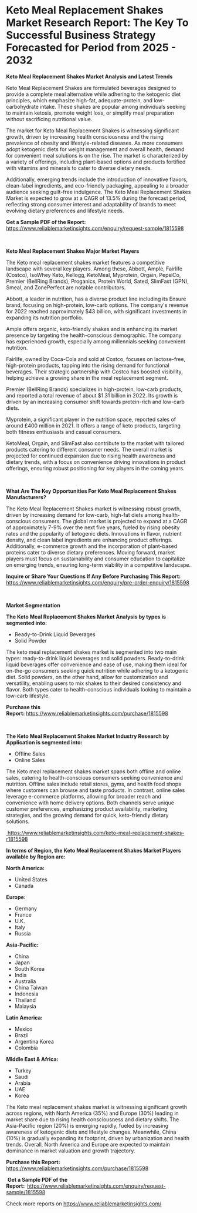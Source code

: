 <p><h1>Keto Meal Replacement Shakes Market Research Report: The Key To Successful Business Strategy Forecasted for Period from 2025 - 2032</h1></p><p><strong>Keto Meal Replacement Shakes Market Analysis and Latest Trends</strong></p>
<p><p>Keto Meal Replacement Shakes are formulated beverages designed to provide a complete meal alternative while adhering to the ketogenic diet principles, which emphasize high-fat, adequate-protein, and low-carbohydrate intake. These shakes are popular among individuals seeking to maintain ketosis, promote weight loss, or simplify meal preparation without sacrificing nutritional value.</p><p>The market for Keto Meal Replacement Shakes is witnessing significant growth, driven by increasing health consciousness and the rising prevalence of obesity and lifestyle-related diseases. As more consumers adopt ketogenic diets for weight management and overall health, demand for convenient meal solutions is on the rise. The market is characterized by a variety of offerings, including plant-based options and products fortified with vitamins and minerals to cater to diverse dietary needs.</p><p>Additionally, emerging trends include the introduction of innovative flavors, clean-label ingredients, and eco-friendly packaging, appealing to a broader audience seeking guilt-free indulgence. The Keto Meal Replacement Shakes Market is expected to grow at a CAGR of 13.5% during the forecast period, reflecting strong consumer interest and adaptability of brands to meet evolving dietary preferences and lifestyle needs.</p></p>
<p><strong>Get a Sample PDF of the Report:&nbsp;</strong> <a href="https://www.reliablemarketinsights.com/enquiry/request-sample/1815598?utm_campaign=2199&utm_medium=2&utm_source=Github&utm_content=ia&utm_term=07042025&utm_id=keto-meal-replacement-shakes">https://www.reliablemarketinsights.com/enquiry/request-sample/1815598</a></p>
<p>&nbsp;</p>
<p><strong>Keto Meal Replacement Shakes Major Market Players</strong></p>
<p><p>The Keto meal replacement shakes market features a competitive landscape with several key players. Among these, Abbott, Ample, Fairlife (Costco), IsoWhey Keto, Kellogg, KetoMeal, Myprotein, Orgain, PepsiCo, Premier (BellRing Brands), Proganics, Protein World, Sated, SlimFast (GPN), Smeal, and ZonePerfect are notable contributors.</p><p>Abbott, a leader in nutrition, has a diverse product line including its Ensure brand, focusing on high-protein, low-carb options. The company's revenue for 2022 reached approximately $43 billion, with significant investments in expanding its nutrition portfolio.</p><p>Ample offers organic, keto-friendly shakes and is enhancing its market presence by targeting the health-conscious demographic. The company has experienced growth, especially among millennials seeking convenient nutrition.</p><p>Fairlife, owned by Coca-Cola and sold at Costco, focuses on lactose-free, high-protein products, tapping into the rising demand for functional beverages. Their strategic partnership with Costco has boosted visibility, helping achieve a growing share in the meal replacement segment.</p><p>Premier (BellRing Brands) specializes in high-protein, low-carb products, and reported a total revenue of about $1.31 billion in 2022. Its growth is driven by an increasing consumer shift towards protein-rich and low-carb diets.</p><p>Myprotein, a significant player in the nutrition space, reported sales of around £400 million in 2021. It offers a range of keto products, targeting both fitness enthusiasts and casual consumers.</p><p>KetoMeal, Orgain, and SlimFast also contribute to the market with tailored products catering to different consumer needs. The overall market is projected for continued expansion due to rising health awareness and dietary trends, with a focus on convenience driving innovations in product offerings, ensuring robust positioning for key players in the coming years.</p></p>
<p>&nbsp;</p>
<p><strong>What Are The Key Opportunities For Keto Meal Replacement Shakes Manufacturers?</strong></p>
<p><p>The Keto Meal Replacement Shakes market is witnessing robust growth, driven by increasing demand for low-carb, high-fat diets among health-conscious consumers. The global market is projected to expand at a CAGR of approximately 7-9% over the next five years, fueled by rising obesity rates and the popularity of ketogenic diets. Innovations in flavor, nutrient density, and clean label ingredients are enhancing product offerings. Additionally, e-commerce growth and the incorporation of plant-based proteins cater to diverse dietary preferences. Moving forward, market players must focus on sustainability and consumer education to capitalize on emerging trends, ensuring long-term viability in a competitive landscape.</p></p>
<p><strong>Inquire or Share Your Questions If Any Before Purchasing This Report:</strong> <a href="https://www.reliablemarketinsights.com/enquiry/pre-order-enquiry/1815598?utm_campaign=2199&utm_medium=2&utm_source=Github&utm_content=ia&utm_term=07042025&utm_id=keto-meal-replacement-shakes">https://www.reliablemarketinsights.com/enquiry/pre-order-enquiry/1815598</a></p>
<p>&nbsp;</p>
<p><strong>Market Segmentation</strong></p>
<p><strong>The Keto Meal Replacement Shakes Market Analysis by types is segmented into:</strong></p>
<p><ul><li>Ready-to-Drink Liquid Beverages</li><li>Solid Powder</li></ul></p>
<p><p>The keto meal replacement shakes market is segmented into two main types: ready-to-drink liquid beverages and solid powders. Ready-to-drink liquid beverages offer convenience and ease of use, making them ideal for on-the-go consumers seeking quick nutrition while adhering to a ketogenic diet. Solid powders, on the other hand, allow for customization and versatility, enabling users to mix shakes to their desired consistency and flavor. Both types cater to health-conscious individuals looking to maintain a low-carb lifestyle.</p></p>
<p><strong>Purchase this Report:&nbsp;</strong><a href="https://www.reliablemarketinsights.com/purchase/1815598?utm_campaign=2199&utm_medium=2&utm_source=Github&utm_content=ia&utm_term=07042025&utm_id=keto-meal-replacement-shakes">https://www.reliablemarketinsights.com/purchase/1815598</a></p>
<p>&nbsp;</p>
<p><strong>The Keto Meal Replacement Shakes Market Industry Research by Application is segmented into:</strong></p>
<p><ul><li>Offline Sales</li><li>Online Sales</li></ul></p>
<p><p>The Keto meal replacement shakes market spans both offline and online sales, catering to health-conscious consumers seeking convenience and nutrition. Offline sales include retail stores, gyms, and health food shops where customers can browse and taste products. In contrast, online sales leverage e-commerce platforms, allowing for broader reach and convenience with home delivery options. Both channels serve unique customer preferences, emphasizing product availability, marketing strategies, and the growing demand for quick, keto-friendly dietary solutions.</p></p>
<p><a href="https://www.reliablemarketinsights.com/keto-meal-replacement-shakes-r1815598?utm_campaign=2199&utm_medium=2&utm_source=Github&utm_content=ia&utm_term=07042025&utm_id=keto-meal-replacement-shakes">&nbsp;https://www.reliablemarketinsights.com/keto-meal-replacement-shakes-r1815598</a></p>
<p><strong>In terms of Region, the Keto Meal Replacement Shakes Market Players available by Region are:</strong></p>
<p>
    <p> <strong> North America: </strong>
        <ul>
            <li>United States</li>
            <li>Canada</li>
        </ul>
        </p> 
    <p> <strong> Europe: </strong>
        <ul>
            <li>Germany</li>
            <li>France</li>
            <li>U.K.</li>
            <li>Italy</li>
            <li>Russia</li>
        </ul>
        </p> 
    <p> <strong> Asia-Pacific: </strong>
        <ul>
            <li>China</li>
            <li>Japan</li>
            <li>South Korea</li>
            <li>India</li>
            <li>Australia</li>
            <li>China Taiwan</li>
            <li>Indonesia</li>
            <li>Thailand</li>
            <li>Malaysia</li>
        </ul>
        </p> 
    <p> <strong> Latin America: </strong>
        <ul>
            <li>Mexico</li>
            <li>Brazil</li>
            <li>Argentina Korea</li>
            <li>Colombia</li>
        </ul>
        </p> 
    <p> <strong> Middle East & Africa: </strong>
        <ul>
            <li>Turkey</li>
            <li>Saudi</li>
            <li>Arabia</li>
            <li>UAE</li>
            <li>Korea</li>
        </ul>
    </p>
    </p>
<p><p>The Keto meal replacement shakes market is witnessing significant growth across regions, with North America (35%) and Europe (30%) leading in market share due to rising health consciousness and dietary shifts. The Asia-Pacific region (20%) is emerging rapidly, fueled by increasing awareness of ketogenic diets and lifestyle changes. Meanwhile, China (10%) is gradually expanding its footprint, driven by urbanization and health trends. Overall, North America and Europe are expected to maintain dominance in market valuation and growth trajectory.</p></p>
<p><strong>Purchase this Report: </strong><a href="https://www.reliablemarketinsights.com/purchase/1815598?utm_campaign=2199&utm_medium=2&utm_source=Github&utm_content=ia&utm_term=07042025&utm_id=keto-meal-replacement-shakes">https://www.reliablemarketinsights.com/purchase/1815598</a></p>
<p>&nbsp;<strong>Get a Sample PDF of the Report:&nbsp;&nbsp;</strong><a href="https://www.reliablemarketinsights.com/enquiry/request-sample/1815598?utm_campaign=2199&utm_medium=2&utm_source=Github&utm_content=ia&utm_term=07042025&utm_id=keto-meal-replacement-shakes">https://www.reliablemarketinsights.com/enquiry/request-sample/1815598</a></p>
<p><strong></strong></p>
<p>Check more reports on <a href="https://www.reliablemarketinsights.com/?utm_campaign=2199&utm_medium=2&utm_source=Github&utm_content=ia&utm_term=07042025&utm_id=keto-meal-replacement-shakes">https://www.reliablemarketinsights.com/</a></p>